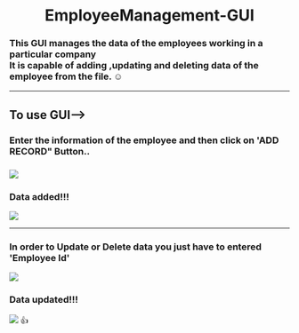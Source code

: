 <h1 align="center">EmployeeManagement-GUI</h1>
<h3>This GUI manages the data of the employees working in a particular company <br> It is capable of adding ,updating and deleting data of the employee from the file. ☺</h3>
<hr>
<h2>To use GUI--></h2>
<h3>Enter the information of the employee and then click on 'ADD RECORD" Button..<h3>
<img src="https://user-images.githubusercontent.com/76841209/128611169-afd8bf11-bcf9-4331-9254-0cc8b6653bef.PNG">
<br>
<h3>Data added!!!</h3>
<img src="https://user-images.githubusercontent.com/76841209/128611206-edeb213a-983c-4ca3-88c9-a849d56e573d.PNG">
<hr>
<h3>In order to Update or Delete data you just have to entered 'Employee Id'</h3>
<img src="https://user-images.githubusercontent.com/76841209/128611262-0fd230cb-6ca5-41e7-95f2-4630a80ab436.PNG">
<br>
<h3>Data updated!!!</h3>
<img src="https://user-images.githubusercontent.com/76841209/128611475-98db59f9-742b-45e3-8ac7-a87eacbf1bf0.PNG">
👍
